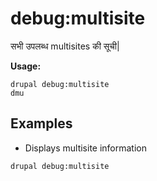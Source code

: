 # debug:multisite
सभी उपलब्ध multisites की सूची|

**Usage:**
```
drupal debug:multisite
dmu
```

## Examples
* Displays multisite information
```
drupal debug:multisite
```

